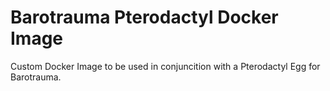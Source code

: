 # Barotrauma Pterodactyl Docker Image
Custom Docker Image to be used in conjuncition with a Pterodactyl Egg for Barotrauma.